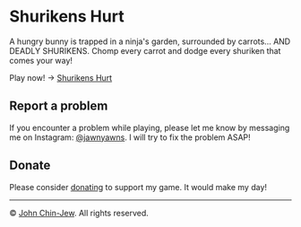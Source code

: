 # Shurikens Hurt

A hungry bunny is trapped in a ninja's garden, surrounded by carrots... AND DEADLY SHURIKENS.
Chomp every carrot and dodge every shuriken that comes your way!

Play now! → [Shurikens Hurt](https://shurikenshurt.com/)

## Report a problem

If you encounter a problem while playing, please let me know by messaging me on Instagram: [@jawnyawns](https://www.instagram.com/jawnyawns/). I will try to fix the problem ASAP!

## Donate

Please consider [donating](https://buymeacoffee.com/johnchinjew) to support my game. It would make my day!

---

© [John Chin-Jew](https://jawnyawns.github.io/). All rights reserved.
